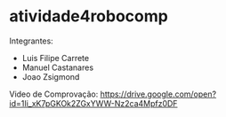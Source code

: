 # atividade4robocomp
Integrantes:
- Luis Filipe Carrete
- Manuel Castanares
- Joao Zsigmond

Video de Comprovação:
https://drive.google.com/open?id=1Ii_xK7pGKOk2ZGxYWW-Nz2ca4Mpfz0DF
